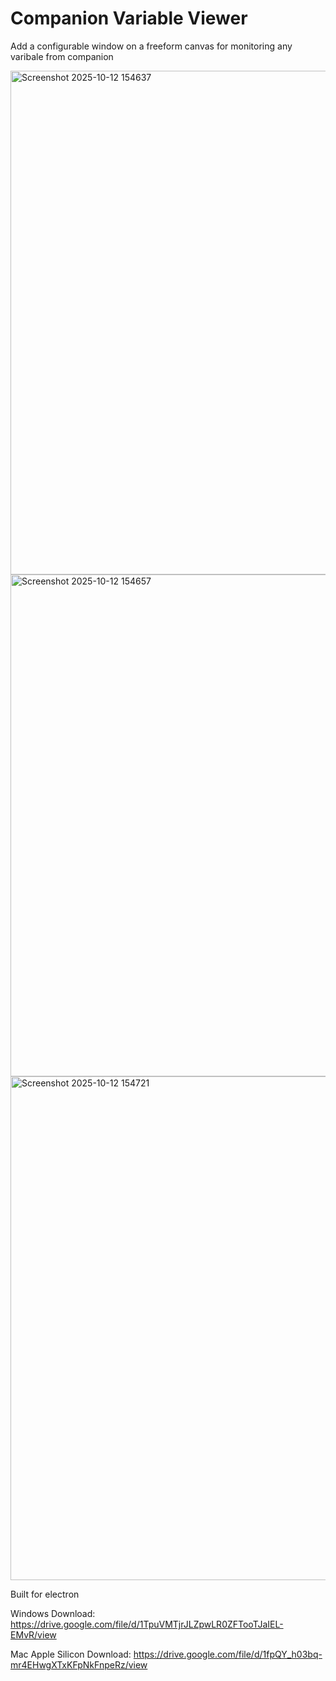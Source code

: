 # Companion Variable Viewer

Add a configurable window on a freeform canvas for monitoring any varibale from companion


<img width="1369" height="806" alt="Screenshot 2025-10-12 154637" src="https://github.com/user-attachments/assets/12043175-cf6f-4fb0-b86e-8325ea91dc5e" />

<img width="1371" height="803" alt="Screenshot 2025-10-12 154657" src="https://github.com/user-attachments/assets/e6405125-a40f-464f-b32e-9dc1375b6c57" />

<img width="1368" height="806" alt="Screenshot 2025-10-12 154721" src="https://github.com/user-attachments/assets/539e795a-9c8a-45a9-a3cc-8aa36524b325" />



Built for electron

Windows Download:
https://drive.google.com/file/d/1TpuVMTjrJLZpwLR0ZFTooTJaIEL-EMvR/view


Mac Apple Silicon Download:
https://drive.google.com/file/d/1fpQY_h03bq-mr4EHwgXTxKFpNkFnpeRz/view
